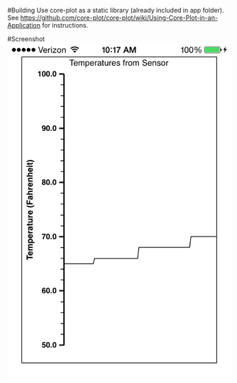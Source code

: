 #Building
Use core-plot as a static library (already included in app folder).  See https://github.com/core-plot/core-plot/wiki/Using-Core-Plot-in-an-Application for instructions.

#Screenshot
![iPhone Screenshot](screenshot.png "iPhone Screenshot")